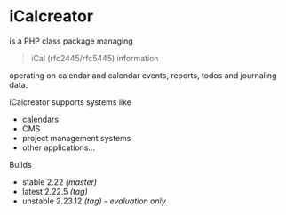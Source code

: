 # iCalcreator

is a PHP class package managing

> iCal (rfc2445/rfc5445) information

operating on calendar and
calendar events, reports, todos and journaling data.

iCalcreator supports systems like
 * calendars
 * CMS
 * project management systems
 * other applications...

Builds
- stable 2.22 *(master)*
- latest 2.22.5 *(tag)*
- unstable 2.23.12 *(tag)* *- evaluation only*
